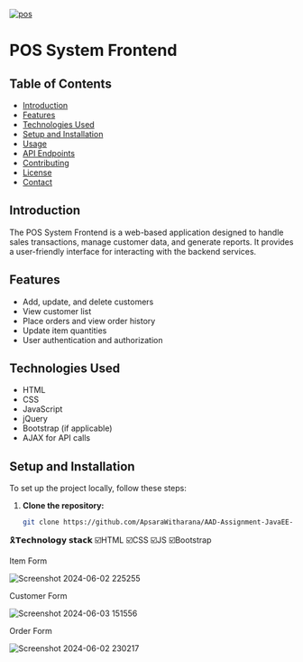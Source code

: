<a href="https://git.io/typing-svg"><img src="https://readme-typing-svg.herokuapp.com?font=Fira+Code&weight=600&size=50&pause=1000&center=true&vCenter=true&color=green&width=835&height=70&lines=POS+SYSTEM+FRANTEND" alt="pos" /></a>

# POS System Frontend

## Table of Contents
- [Introduction](#introduction)
- [Features](#features)
- [Technologies Used](#technologies-used)
- [Setup and Installation](#setup-and-installation)
- [Usage](#usage)
- [API Endpoints](#api-endpoints)
- [Contributing](#contributing)
- [License](#license)
- [Contact](#contact)

## Introduction
The POS System Frontend is a web-based application designed to handle sales transactions, manage customer data, and generate reports. It provides a user-friendly interface for interacting with the backend services.

## Features
- Add, update, and delete customers
- View customer list
- Place orders and view order history
- Update item quantities
- User authentication and authorization

## Technologies Used
- HTML
- CSS
- JavaScript
- jQuery
- Bootstrap (if applicable)
- AJAX for API calls

## Setup and Installation
To set up the project locally, follow these steps:

1. **Clone the repository:**
   ```bash
   git clone https://github.com/ApsaraWitharana/AAD-Assignment-JavaEE-Pos-Frontend.git

🎗️𝗧𝗲𝗰𝗵𝗻𝗼𝗹𝗼𝗴𝘆 𝘀𝘁𝗮𝗰𝗸 ☑️HTML ☑️CSS ☑️JS ☑️Bootstrap

Item Form

![Screenshot 2024-06-02 225255](https://github.com/ApsaraWitharana/Pos-System--Bootstrap/assets/139870615/d003795f-5b00-4023-94f6-6ca52c51ec52)

Customer Form

![Screenshot 2024-06-03 151556](https://github.com/ApsaraWitharana/Pos-System--Bootstrap/assets/139870615/1f06dffa-b348-452e-9733-36a0f49f45e1)

Order Form

![Screenshot 2024-06-02 230217](https://github.com/ApsaraWitharana/Pos-System--Bootstrap/assets/139870615/e69bb393-7067-4b35-aa7a-45d649307023)

